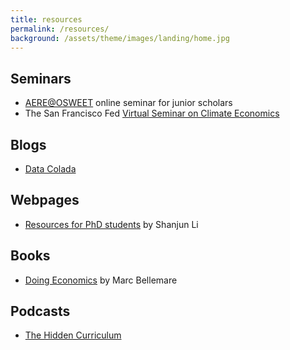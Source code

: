```yaml
---
title: resources
permalink: /resources/
background: /assets/theme/images/landing/home.jpg
---
```


## Seminars
- [AERE@OSWEET](https://www.aere.org/osweet-paper-sessions) online seminar for junior scholars
- The San Francisco Fed [Virtual Seminar on Climate Economics](https://www.frbsf.org/news-and-media/events/virtual-seminar-on-climate-economics/) 

## Blogs
- [Data Colada](https://datacolada.org)

## Webpages
- [Resources for PhD students](http://li.dyson.cornell.edu/phdRes.php) by Shanjun Li

## Books
- [Doing Economics](https://marcfbellemare.com/wordpress/research/doing-economics) by Marc Bellemare 

## Podcasts
- [The Hidden Curriculum](https://podcasters.spotify.com/pod/show/hidden-curriculum)

